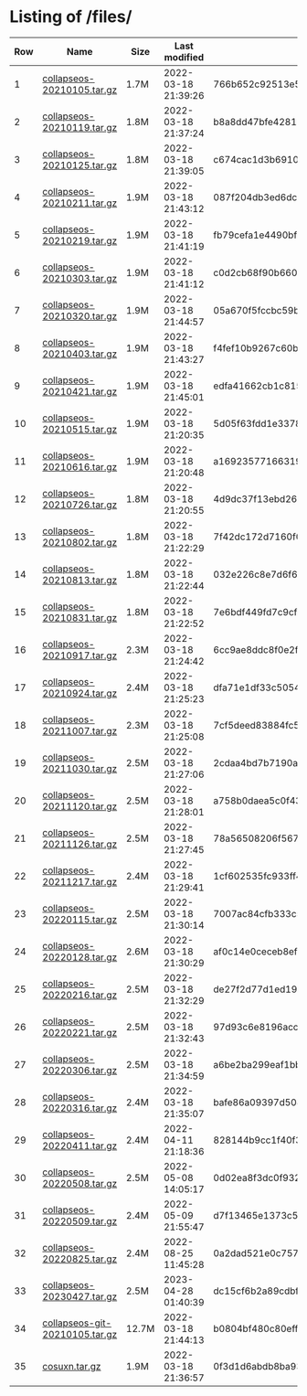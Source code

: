 # Listing of /files/

<table id="filelist" class="sortable aw">
<thead>
<tr id="head" class="header">
<th id="hrownum" class="crownum">Row</th>
<th id="hname" class="cname">Name</th>
<th id="hsize" class="csize">Size</th>
<th id="hmod" class="cmod">Last modified</th>
<th id="hsha1" class="csha1 nosort">SHA1</th>
<th id="hcomment" class="ccomment nosort">Comment</th>
</tr>
</thead>
<tbody>
<tr class="odd rodd">
<td class="crownum">1</td>
<td class="cname"><a href="collapseos-20210105.tar.gz">collapseos-20210105.tar.gz</a></td>
<td class="csize">1.7M</td>
<td class="cmod">2022-03-18 21:39:26</td>
<td class="csha1">766b652c92513e5d7504c0497f024c8441930926</td>
<td class="ccomment"> </td>
</tr>
<tr class="even reven">
<td class="crownum">2</td>
<td class="cname"><a href="collapseos-20210119.tar.gz">collapseos-20210119.tar.gz</a></td>
<td class="csize">1.8M</td>
<td class="cmod">2022-03-18 21:37:24</td>
<td class="csha1">b8a8dd47bfe428152d0b84f9e4707816006865ce</td>
<td class="ccomment"> </td>
</tr>
<tr class="odd rodd">
<td class="crownum">3</td>
<td class="cname"><a href="collapseos-20210125.tar.gz">collapseos-20210125.tar.gz</a></td>
<td class="csize">1.8M</td>
<td class="cmod">2022-03-18 21:39:05</td>
<td class="csha1">c674cac1d3b6910867f9cb77d1a4833c339676cc</td>
<td class="ccomment"> </td>
</tr>
<tr class="even reven">
<td class="crownum">4</td>
<td class="cname"><a href="collapseos-20210211.tar.gz">collapseos-20210211.tar.gz</a></td>
<td class="csize">1.9M</td>
<td class="cmod">2022-03-18 21:43:12</td>
<td class="csha1">087f204db3ed6dc8dc37cf81e2221eb591c284d6</td>
<td class="ccomment"> </td>
</tr>
<tr class="odd rodd">
<td class="crownum">5</td>
<td class="cname"><a href="collapseos-20210219.tar.gz">collapseos-20210219.tar.gz</a></td>
<td class="csize">1.9M</td>
<td class="cmod">2022-03-18 21:41:19</td>
<td class="csha1">fb79cefa1e4490bf57a50418872de9ab7a3a32a1</td>
<td class="ccomment"> </td>
</tr>
<tr class="even reven">
<td class="crownum">6</td>
<td class="cname"><a href="collapseos-20210303.tar.gz">collapseos-20210303.tar.gz</a></td>
<td class="csize">1.9M</td>
<td class="cmod">2022-03-18 21:41:12</td>
<td class="csha1">c0d2cb68f90b660b27895131c738f6f0ee6485ff</td>
<td class="ccomment"> </td>
</tr>
<tr class="odd rodd">
<td class="crownum">7</td>
<td class="cname"><a href="collapseos-20210320.tar.gz">collapseos-20210320.tar.gz</a></td>
<td class="csize">1.9M</td>
<td class="cmod">2022-03-18 21:44:57</td>
<td class="csha1">05a670f5fccbc59b6aa46410d78dbcbecc1379c4</td>
<td class="ccomment"> </td>
</tr>
<tr class="even reven">
<td class="crownum">8</td>
<td class="cname"><a href="collapseos-20210403.tar.gz">collapseos-20210403.tar.gz</a></td>
<td class="csize">1.9M</td>
<td class="cmod">2022-03-18 21:43:27</td>
<td class="csha1">f4fef10b9267c60bcd5f47cd0486609189f785f0</td>
<td class="ccomment"> </td>
</tr>
<tr class="odd rodd">
<td class="crownum">9</td>
<td class="cname"><a href="collapseos-20210421.tar.gz">collapseos-20210421.tar.gz</a></td>
<td class="csize">1.9M</td>
<td class="cmod">2022-03-18 21:45:01</td>
<td class="csha1">edfa41662cb1c815df8cdc8c84436af11b7ab580</td>
<td class="ccomment"> </td>
</tr>
<tr class="even reven">
<td class="crownum">10</td>
<td class="cname"><a href="collapseos-20210515.tar.gz">collapseos-20210515.tar.gz</a></td>
<td class="csize">1.9M</td>
<td class="cmod">2022-03-18 21:20:35</td>
<td class="csha1">5d05f63fdd1e3378bb47425f51d99de43b0825b2</td>
<td class="ccomment"> </td>
</tr>
<tr class="odd rodd">
<td class="crownum">11</td>
<td class="cname"><a href="collapseos-20210616.tar.gz">collapseos-20210616.tar.gz</a></td>
<td class="csize">1.9M</td>
<td class="cmod">2022-03-18 21:20:48</td>
<td class="csha1">a1692357716631920b2b0ca9c33d2e4cf83733b7</td>
<td class="ccomment"> </td>
</tr>
<tr class="even reven">
<td class="crownum">12</td>
<td class="cname"><a href="collapseos-20210726.tar.gz">collapseos-20210726.tar.gz</a></td>
<td class="csize">1.8M</td>
<td class="cmod">2022-03-18 21:20:55</td>
<td class="csha1">4d9dc37f13ebd26e12cab1cdc0d4cfe3778d0312</td>
<td class="ccomment"> </td>
</tr>
<tr class="odd rodd">
<td class="crownum">13</td>
<td class="cname"><a href="collapseos-20210802.tar.gz">collapseos-20210802.tar.gz</a></td>
<td class="csize">1.8M</td>
<td class="cmod">2022-03-18 21:22:29</td>
<td class="csha1">7f42dc172d7160f0de3e2659e55071dc831e6c4f</td>
<td class="ccomment"> </td>
</tr>
<tr class="even reven">
<td class="crownum">14</td>
<td class="cname"><a href="collapseos-20210813.tar.gz">collapseos-20210813.tar.gz</a></td>
<td class="csize">1.8M</td>
<td class="cmod">2022-03-18 21:22:44</td>
<td class="csha1">032e226c8e7d6f62f3e2cc017053b36bb1cc3f6f</td>
<td class="ccomment"> </td>
</tr>
<tr class="odd rodd">
<td class="crownum">15</td>
<td class="cname"><a href="collapseos-20210831.tar.gz">collapseos-20210831.tar.gz</a></td>
<td class="csize">1.8M</td>
<td class="cmod">2022-03-18 21:22:52</td>
<td class="csha1">7e6bdf449fd7c9cfb0a271157263f8b7789147c4</td>
<td class="ccomment"> </td>
</tr>
<tr class="even reven">
<td class="crownum">16</td>
<td class="cname"><a href="collapseos-20210917.tar.gz">collapseos-20210917.tar.gz</a></td>
<td class="csize">2.3M</td>
<td class="cmod">2022-03-18 21:24:42</td>
<td class="csha1">6cc9ae8ddc8f0e2f48a2b439243a6968a5fecec3</td>
<td class="ccomment"> </td>
</tr>
<tr class="odd rodd">
<td class="crownum">17</td>
<td class="cname"><a href="collapseos-20210924.tar.gz">collapseos-20210924.tar.gz</a></td>
<td class="csize">2.4M</td>
<td class="cmod">2022-03-18 21:25:23</td>
<td class="csha1">dfa71e1df33c5054095c739879f39b9d9e564588</td>
<td class="ccomment"> </td>
</tr>
<tr class="even reven">
<td class="crownum">18</td>
<td class="cname"><a href="collapseos-20211007.tar.gz">collapseos-20211007.tar.gz</a></td>
<td class="csize">2.3M</td>
<td class="cmod">2022-03-18 21:25:08</td>
<td class="csha1">7cf5deed83884fc5c6587510a531ed36ef03b3aa</td>
<td class="ccomment"> </td>
</tr>
<tr class="odd rodd">
<td class="crownum">19</td>
<td class="cname"><a href="collapseos-20211030.tar.gz">collapseos-20211030.tar.gz</a></td>
<td class="csize">2.5M</td>
<td class="cmod">2022-03-18 21:27:06</td>
<td class="csha1">2cdaa4bd7b7190a2bc50de76ae29aad56c2581e3</td>
<td class="ccomment"> </td>
</tr>
<tr class="even reven">
<td class="crownum">20</td>
<td class="cname"><a href="collapseos-20211120.tar.gz">collapseos-20211120.tar.gz</a></td>
<td class="csize">2.5M</td>
<td class="cmod">2022-03-18 21:28:01</td>
<td class="csha1">a758b0daea5c0f43b0c2d14d70aa8f0725787a29</td>
<td class="ccomment"> </td>
</tr>
<tr class="odd rodd">
<td class="crownum">21</td>
<td class="cname"><a href="collapseos-20211126.tar.gz">collapseos-20211126.tar.gz</a></td>
<td class="csize">2.5M</td>
<td class="cmod">2022-03-18 21:27:45</td>
<td class="csha1">78a56508206f567691a82a9c7028ea0a79b5e004</td>
<td class="ccomment"> </td>
</tr>
<tr class="even reven">
<td class="crownum">22</td>
<td class="cname"><a href="collapseos-20211217.tar.gz">collapseos-20211217.tar.gz</a></td>
<td class="csize">2.4M</td>
<td class="cmod">2022-03-18 21:29:41</td>
<td class="csha1">1cf602535fc933ff4385f33dbba34053cb1739a4</td>
<td class="ccomment"> </td>
</tr>
<tr class="odd rodd">
<td class="crownum">23</td>
<td class="cname"><a href="collapseos-20220115.tar.gz">collapseos-20220115.tar.gz</a></td>
<td class="csize">2.5M</td>
<td class="cmod">2022-03-18 21:30:14</td>
<td class="csha1">7007ac84cfb333c51ff2c94383a72b1a2d1c6e35</td>
<td class="ccomment"> </td>
</tr>
<tr class="even reven">
<td class="crownum">24</td>
<td class="cname"><a href="collapseos-20220128.tar.gz">collapseos-20220128.tar.gz</a></td>
<td class="csize">2.6M</td>
<td class="cmod">2022-03-18 21:30:29</td>
<td class="csha1">af0c14e0ceceb8ef9694321ea5e9e5cc5ef072e4</td>
<td class="ccomment"> </td>
</tr>
<tr class="odd rodd">
<td class="crownum">25</td>
<td class="cname"><a href="collapseos-20220216.tar.gz">collapseos-20220216.tar.gz</a></td>
<td class="csize">2.5M</td>
<td class="cmod">2022-03-18 21:32:29</td>
<td class="csha1">de27f2d77d1ed19b724430c78df1c8b2b1324077</td>
<td class="ccomment"> </td>
</tr>
<tr class="even reven">
<td class="crownum">26</td>
<td class="cname"><a href="collapseos-20220221.tar.gz">collapseos-20220221.tar.gz</a></td>
<td class="csize">2.5M</td>
<td class="cmod">2022-03-18 21:32:43</td>
<td class="csha1">97d93c6e8196acc42314c172df602f54ada2766a</td>
<td class="ccomment"> </td>
</tr>
<tr class="odd rodd">
<td class="crownum">27</td>
<td class="cname"><a href="collapseos-20220306.tar.gz">collapseos-20220306.tar.gz</a></td>
<td class="csize">2.5M</td>
<td class="cmod">2022-03-18 21:34:59</td>
<td class="csha1">a6be2ba299eaf1bbc8e777869be451bdf589f245</td>
<td class="ccomment"> </td>
</tr>
<tr class="even reven">
<td class="crownum">28</td>
<td class="cname"><a href="collapseos-20220316.tar.gz">collapseos-20220316.tar.gz</a></td>
<td class="csize">2.4M</td>
<td class="cmod">2022-03-18 21:35:07</td>
<td class="csha1">bafe86a09397d50497cddfb2d76d2d8a2c687d72</td>
<td class="ccomment"> </td>
</tr>
<tr class="odd rodd">
<td class="crownum">29</td>
<td class="cname"><a href="collapseos-20220411.tar.gz">collapseos-20220411.tar.gz</a></td>
<td class="csize">2.4M</td>
<td class="cmod">2022-04-11 21:18:36</td>
<td class="csha1">828144b9cc1f40f3f1e9b8a4bb06662713e64c2d</td>
<td class="ccomment"> </td>
</tr>
<tr class="even reven">
<td class="crownum">30</td>
<td class="cname"><a href="collapseos-20220508.tar.gz">collapseos-20220508.tar.gz</a></td>
<td class="csize">2.5M</td>
<td class="cmod">2022-05-08 14:05:17</td>
<td class="csha1">0d02ea8f3dc0f932be0828b665a8694b53f63bc5</td>
<td class="ccomment"> </td>
</tr>
<tr class="odd rodd">
<td class="crownum">31</td>
<td class="cname"><a href="collapseos-20220509.tar.gz">collapseos-20220509.tar.gz</a></td>
<td class="csize">2.4M</td>
<td class="cmod">2022-05-09 21:55:47</td>
<td class="csha1">d7f13465e1373c5cfbc2721629b94ef2bea4138e</td>
<td class="ccomment"> </td>
</tr>
<tr class="even reven">
<td class="crownum">32</td>
<td class="cname"><a href="collapseos-20220825.tar.gz">collapseos-20220825.tar.gz</a></td>
<td class="csize">2.4M</td>
<td class="cmod">2022-08-25 11:45:28</td>
<td class="csha1">0a2dad521e0c757d1c552fd94084ce9580946f26</td>
<td class="ccomment"> </td>
</tr>
<tr class="odd rodd">
<td class="crownum">33</td>
<td class="cname"><a href="collapseos-20230427.tar.gz">collapseos-20230427.tar.gz</a></td>
<td class="csize">2.5M</td>
<td class="cmod">2023-04-28 01:40:39</td>
<td class="csha1">dc15cf6b2a89cdbf78a12b8872ad33b2387321ce</td>
<td class="ccomment"> </td>
</tr>
<tr class="even reven">
<td class="crownum">34</td>
<td class="cname"><a href="collapseos-git-20210105.tar.gz">collapseos-git-20210105.tar.gz</a></td>
<td class="csize">12.7M</td>
<td class="cmod">2022-03-18 21:44:13</td>
<td class="csha1">b0804bf480c80eff7b4b0170e6b07662ca22be72</td>
<td class="ccomment"> </td>
</tr>
<tr class="odd rodd">
<td class="crownum">35</td>
<td class="cname"><a href="cosuxn.tar.gz">cosuxn.tar.gz</a></td>
<td class="csize">1.9M</td>
<td class="cmod">2022-03-18 21:36:57</td>
<td class="csha1">0f3d1d6abdb8ba93994d184418eeb1c132ec58b7</td>
<td class="ccomment"> </td>
</tr>
</tbody>
</table>
